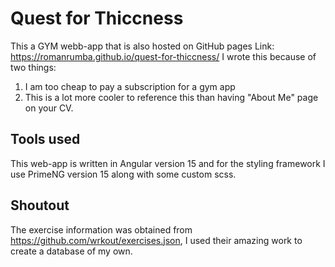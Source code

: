 # Quest for Thiccness
This a GYM webb-app that is also hosted on GitHub pages Link: https://romanrumba.github.io/quest-for-thiccness/
I wrote this because of two things:
1. I am too cheap to pay a subscription for a gym app
3. This is a lot more cooler to reference this than having "About Me" page on your CV. 

## Tools used
This web-app is written in Angular version 15 and for the styling framework I use PrimeNG version 15 along with some custom scss.

## Shoutout
The exercise information was obtained from https://github.com/wrkout/exercises.json, I used their amazing work to create a database of my own.
